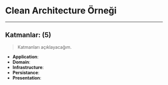 # Clean Architecture Örneği
---
## Katmanlar: (5)
> Katmanları açıklayacağım. 

- **Application**:
- **Domain**:
- **Infrastructure**:
- **Persistance**: 
- **Presentation**: 
